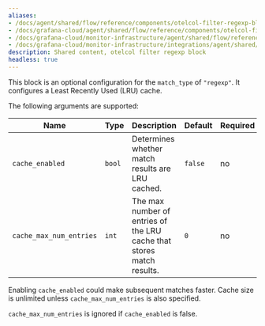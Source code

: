 ```yaml
---
aliases:
- /docs/agent/shared/flow/reference/components/otelcol-filter-regexp-block/
- /docs/grafana-cloud/agent/shared/flow/reference/components/otelcol-filter-regexp-block/
- /docs/grafana-cloud/monitor-infrastructure/agent/shared/flow/reference/components/otelcol-filter-regexp-block/
- /docs/grafana-cloud/monitor-infrastructure/integrations/agent/shared/flow/reference/components/otelcol-filter-regexp-block/
description: Shared content, otelcol filter regexp block
headless: true
---
```


This block is an optional configuration for the `match_type` of `"regexp"`.
It configures a Least Recently Used (LRU) cache.

The following arguments are supported:

Name                    | Type   | Description                                                           | Default | Required
------------------------|--------|-----------------------------------------------------------------------|---------|---------
`cache_enabled`         | `bool` | Determines whether match results are LRU cached.                      | `false` | no
`cache_max_num_entries` | `int`  | The max number of entries of the LRU cache that stores match results. | `0`     | no

Enabling `cache_enabled` could make subsequent matches faster.
Cache size is unlimited unless `cache_max_num_entries` is also specified.

`cache_max_num_entries` is ignored if `cache_enabled` is false.
